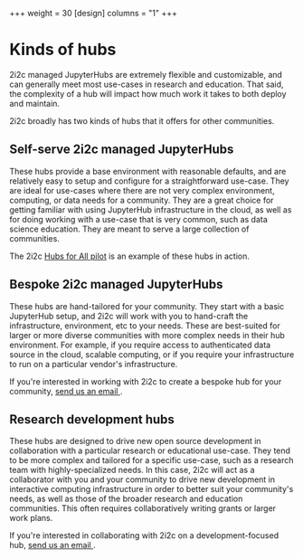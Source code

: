 +++
weight = 30
[design]
  columns = "1"
+++

# Kinds of hubs

2i2c managed JupyterHubs are extremely flexible and customizable, and can generally meet most use-cases in research and education. That said, the complexity of a hub will impact how much work it takes to both deploy and maintain.

2i2c broadly has two kinds of hubs that it offers for other communities.

## Self-serve 2i2c managed JupyterHubs

These hubs provide a base environment with reasonable defaults, and are relatively easy to setup and configure for a straightforward use-case. They are ideal for use-cases where there are not very complex environment, computing, or data needs for a community. They are a great choice for getting familiar with using JupyterHub infrastructure in the cloud, as well as for doing working with a use-case that is very common, such as data science education. They are meant to serve a large collection of communities.

The 2i2c [Hubs for All pilot](https://2i2c.org/pilot) is an example of these hubs in action.

## Bespoke 2i2c managed JupyterHubs

These hubs are hand-tailored for your community. They start with a basic JupyterHub setup, and 2i2c will work with you to hand-craft the infrastructure, environment, etc to your needs. These are best-suited for larger or more diverse communities with more complex needs in their hub environment. For example, if you require access to authenticated data source in the cloud, scalable computing, or if you require your infrastructure to run on a particular vendor's infrastructure.

If you're interested in working with 2i2c to create a bespoke hub for your community, [send us an email <i class="fas fa-envelope"></i>](mailto:hello@2i2c.org).

## Research development hubs

These hubs are designed to drive new open source development in collaboration with a particular research or educational use-case. They tend to be more complex and tailored for a specific use-case, such as a research team with highly-specialized needs. In this case, 2i2c will act as a collaborator with you and your community to drive new development in interactive computing infrastructure in order to better suit your community's needs, as well as those of the broader research and education communities. This often requires collaboratively writing grants or larger work plans.

If you're interested in collaborating with 2i2c on a development-focused hub, [send us an email <i class="fas fa-envelope"></i>](mailto:hello@2i2c.org).
